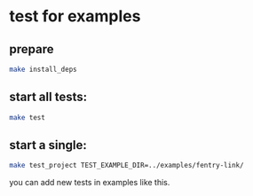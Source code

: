 # test for examples

## prepare

```sh
make install_deps
```

## start all tests:

```sh
make test
```

## start a single:

```sh
make test_project TEST_EXAMPLE_DIR=../examples/fentry-link/
```

you can add new tests in examples like this.